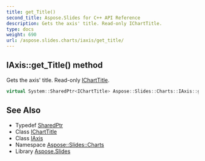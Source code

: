 ```yaml
---
title: get_Title()
second_title: Aspose.Slides for C++ API Reference
description: Gets the axis' title. Read-only IChartTitle.
type: docs
weight: 690
url: /aspose.slides.charts/iaxis/get_title/
---
```

## IAxis::get_Title() method


Gets the axis' title. Read-only [IChartTitle](../../icharttitle/).

```cpp
virtual System::SharedPtr<IChartTitle> Aspose::Slides::Charts::IAxis::get_Title()=0
```

## See Also

* Typedef [SharedPtr](../../../system/sharedptr/)
* Class [IChartTitle](../../icharttitle/)
* Class [IAxis](../)
* Namespace [Aspose::Slides::Charts](../../)
* Library [Aspose.Slides](../../../)